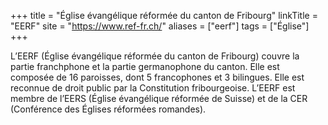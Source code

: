 +++
title = "Église évangélique réformée du canton de Fribourg"
linkTitle = "EERF"
site = "https://www.ref-fr.ch/"
aliases = ["eerf"]
tags = ["Église"]
+++

L’EERF (Église évangélique réformée du canton de Fribourg) couvre la partie franchphone et la partie germanophone du canton. Elle est composée de 16 paroisses, dont 5 francophones et 3 bilingues. Elle est reconnue de droit public par la Constitution fribourgeoise. L’EERF est membre de l’EERS (Église évangélique réformée de Suisse) et de la CER (Conférence des Églises réformées romandes).
